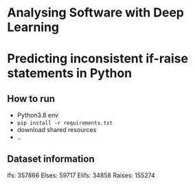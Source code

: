 # Analysing Software with Deep Learning
# Predicting inconsistent if-raise statements in Python

## How to run

* Python3.8 env
* `pip install -r requirements.txt`
* download shared resources
* ..

## Dataset information
Ifs: 357866
Elses: 59717
Elifs: 34858
Raises: 155274
